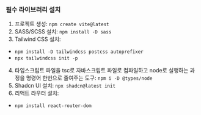 ### 필수 라이브러리 설치

1. 프로젝트 생성: `npm create vite@latest`
2. SASS/SCSS 설치: `npm install -D sass`
3. Tailwind CSS 설치:

-   `npm install -D tailwindcss postcss autoprefixer`
-   `npx tailwindcss init -p`

4. 타입스크립트 파일을 tsc로 자바스크립트 파일로 컴파일하고 node로 실행하는 과정을 명령어 한번으로 줄여주는 도구: `npm i -D @types/node`
5. Shadcn UI 설치: `npx shadcn@latest init`
6. 리액트 라우터 설치:

-   `npm install react-router-dom`

